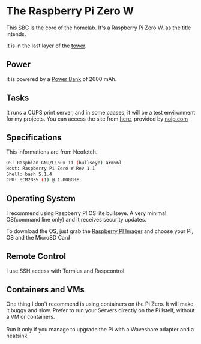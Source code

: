 # The Raspberry Pi Zero W
This SBC is the core of the homelab. It's a Raspberry Pi Zero W, as the title intends.

It is in the last layer of the [tower](../Documentation/HARDWARE.md#tower).

## Power
It is powered by a [Power Bank](../Documentation/HARDWARE.md#material) of 2600 mAh.

## Tasks
It runs a CUPS print server, and in some caases, it will be a test environment for my projects.
You can access the site from [here](http://zerolab.gotdns.ch), provided by [noip.com](https://noip.com)

## Specifications
This informations are from Neofetch.
```bash
OS: Raspbian GNU/Linux 11 (bullseye) armv6l
Host: Raspberry Pi Zero W Rev 1.1
Shell: bash 5.1.4
CPU: BCM2835 (1) @ 1.000GHz
```

## Operating System
I recommend using Raspberry PI OS lite bullseye. A very minimal OS(command line only) and it receives security updates.

To download the OS, just grab the [Raspberry PI Imager](https://www.raspberrypi.com/software/) and choose your PI, OS and the MicroSD Card

## Remote Control
I use SSH access with Termius and Raspcontrol

## Containers and VMs
One thing I don't recommend is using containers on the Pi Zero. It will make it buggy and slow.
Prefer to run your Servers directly on the Pi Istelf, without a VM or containers.<br>
<br>Run it only if you manage to upgrade the Pi with a Waveshare adapter and a heatsink.